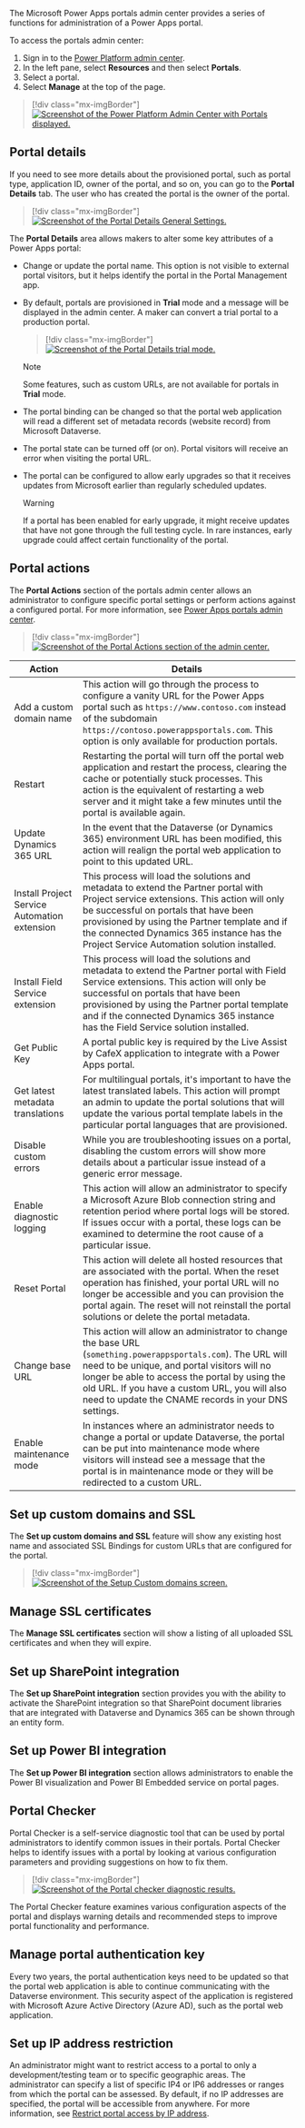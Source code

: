 The Microsoft Power Apps portals admin center provides a series of functions for administration of a Power Apps portal.

To access the portals admin center:

1. Sign in to the [Power Platform admin center](https://admin.powerplatform.microsoft.com/?azure-portal=true).
1. In the left pane, select **Resources** and then select **Portals**.
1. Select a portal.
1. Select **Manage** at the top of the page.

> [!div class="mx-imgBorder"]
> [![Screenshot of the Power Platform Admin Center with Portals displayed.](../media/power-platform-admin-center.png)](../media/power-platform-admin-center.png#lightbox)

## Portal details

If you need to see more details about the provisioned portal, such as portal type, application ID, owner of the portal, and so on, you can go to the **Portal Details** tab. The user who has created the portal is the owner of the portal.

> [!div class="mx-imgBorder"]
> [![Screenshot of the Portal Details General Settings.](../media/portal-details.png)](../media/portal-details.png#lightbox)

The **Portal Details** area allows makers to alter some key attributes of a Power Apps portal:

- Change or update the portal name. This option is not visible to external portal visitors, but it helps identify the portal in the Portal Management app.

- By default, portals are provisioned in **Trial** mode and a message will be displayed in the admin center. A maker can convert a trial portal to a production portal.  

   > [!div class="mx-imgBorder"]
   > [![Screenshot of the Portal Details trial mode.](../media/trial.png)](../media/trial.png#lightbox)

   > [!NOTE]
   > Some features, such as custom URLs, are not available for portals in **Trial** mode.

- The portal binding can be changed so that the portal web application will read a different set of metadata records (website record) from Microsoft Dataverse.

- The portal state can be turned off (or on). Portal visitors will receive an error when visiting the portal URL.

- The portal can be configured to allow early upgrades so that it receives updates from Microsoft earlier than regularly scheduled updates.

  > [!WARNING]
  > If a portal has been enabled for early upgrade, it might receive updates that have not gone through the full testing cycle. In rare instances, early upgrade could affect certain functionality of the portal.

## Portal actions

The **Portal Actions** section of the portals admin center allows an administrator to configure specific portal settings or perform actions against a configured portal. For more information, see [Power Apps portals admin center](https://docs.microsoft.com/powerapps/maker/portals/admin/admin-overview/?azure-portal=true).

> [!div class="mx-imgBorder"]
> [![Screenshot of the Portal Actions section of the admin center.](../media/portal-actions.png)](../media/portal-actions.png#lightbox)

| Action | Details |
| ------ | ------- |
| Add a custom domain name | This action will go through the process to configure a vanity URL for the Power Apps portal such as `https://www.contoso.com` instead of the subdomain `https://contoso.powerappsportals.com`. This option is only available for production portals. |
| Restart | Restarting the portal will turn off the portal web application and restart the process, clearing the cache or potentially stuck processes. This action is the equivalent of restarting a web server and it might take a few minutes until the portal is available again. |
| Update Dynamics 365 URL | In the event that the Dataverse (or Dynamics 365) environment URL has been modified, this action will realign the portal web application to point to this updated URL. |
| Install Project Service Automation extension | This process will load the solutions and metadata to extend the Partner portal with Project service extensions. This action will only be successful on portals that have been provisioned by using the Partner template and if the connected Dynamics 365 instance has the Project Service Automation solution installed. |
| Install Field Service extension | This process will load the solutions and metadata to extend the Partner portal with Field Service extensions. This action will only be successful on portals that have been provisioned by using the Partner portal template and if the connected Dynamics 365 instance has the Field Service solution installed. |
| Get Public Key | A portal public key is required by the Live Assist by CafeX application to integrate with a Power Apps portal. |
| Get latest metadata translations | For multilingual portals, it's important to have the latest translated labels. This action will prompt an admin to update the portal solutions that will update the various portal template labels in the particular portal languages that are provisioned. |
| Disable custom errors | While you are troubleshooting issues on a portal, disabling the custom errors will show more details about a particular issue instead of a generic error message. |
| Enable diagnostic logging | This action will allow an administrator to specify a Microsoft Azure Blob connection string and retention period where portal logs will be stored.  If issues occur with a portal, these logs can be examined to determine the root cause of a particular issue. |
| Reset Portal | This action will delete all hosted resources that are associated with the portal. When the reset operation has finished, your portal URL will no longer be accessible and you can provision the portal again. The reset will not reinstall the portal solutions or delete the portal metadata. |
| Change base URL | This action will allow an administrator to change the base URL (`something.powerappsportals.com`). The URL will need to be unique, and portal visitors will no longer be able to access the portal by using the old URL. If you have a custom URL, you will also need to update the CNAME records in your DNS settings. |
| Enable maintenance mode | In instances where an administrator needs to change a portal or update Dataverse, the portal can be put into maintenance mode where visitors will instead see a message that the portal is in maintenance mode or they will be redirected to a custom URL. |

## Set up custom domains and SSL

The **Set up custom domains and SSL** feature will show any existing host name and associated SSL Bindings for custom URLs that are configured for the portal.

> [!div class="mx-imgBorder"]
> [![Screenshot of the Setup Custom domains screen.](../media/set-up-custom-domains.png)](../media/set-up-custom-domains.png#lightbox)

## Manage SSL certificates

The **Manage SSL certificates** section will show a listing of all uploaded SSL certificates and when they will expire.

## Set up SharePoint integration

The **Set up SharePoint integration** section provides you with the ability to activate the SharePoint integration so that SharePoint document libraries that are integrated with Dataverse and Dynamics 365 can be shown through an entity form.

## Set up Power BI integration

The **Set up Power BI integration** section allows administrators to enable the Power BI visualization and Power BI Embedded service on portal pages.

## Portal Checker

Portal Checker is a self-service diagnostic tool that can be used by portal administrators to identify common issues in their portals. Portal Checker helps to identify issues with a portal by looking at various configuration parameters and providing suggestions on how to fix them.

> [!div class="mx-imgBorder"]
> [![Screenshot of the Portal checker diagnostic results.](../media/portal-checker.png)](../media/portal-checker.png#lightbox)

The Portal Checker feature examines various configuration aspects of the portal and displays warning details and recommended steps to improve portal functionality and performance.

## Manage portal authentication key

Every two years, the portal authentication keys need to be updated so that the portal web application is able to continue communicating with the Dataverse environment. This security aspect of the application is registered with Microsoft Azure Active Directory (Azure AD), such as the portal web application.

## Set up IP address restriction

An administrator might want to restrict access to a portal to only a development/testing team or to specific geographic areas. The administrator can specify a list of specific IP4 or IP6 addresses or ranges from which the portal can be assessed. By default, if no IP addresses are specified, the portal will be accessible from anywhere. For more information, see [Restrict portal access by IP address](https://docs.microsoft.com/powerapps/maker/portals/admin/ip-address-restrict/?azure-portal=true).
